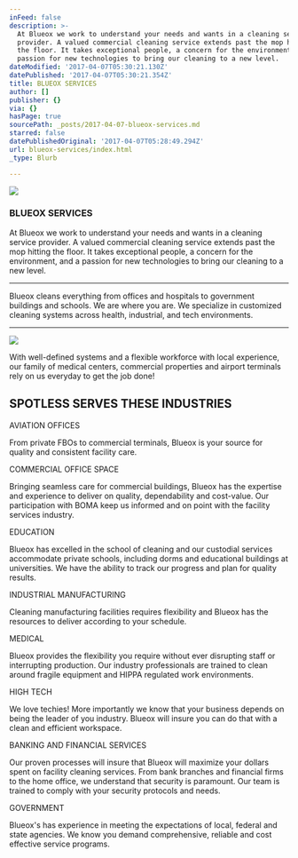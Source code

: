 ```yaml
---
inFeed: false
description: >-
  At Blueox we work to understand your needs and wants in a cleaning service
  provider. A valued commercial cleaning service extends past the mop hitting
  the floor. It takes exceptional people, a concern for the environment, and a
  passion for new technologies to bring our cleaning to a new level.
dateModified: '2017-04-07T05:30:21.130Z'
datePublished: '2017-04-07T05:30:21.354Z'
title: BLUEOX SERVICES
author: []
publisher: {}
via: {}
hasPage: true
sourcePath: _posts/2017-04-07-blueox-services.md
starred: false
datePublishedOriginal: '2017-04-07T05:28:49.294Z'
url: blueox-services/index.html
_type: Blurb

---
```

![](https://the-grid-user-content.s3-us-west-2.amazonaws.com/70e9b785-05e2-4db8-b95b-011d79bfef14.png)

### BLUEOX SERVICES

At Blueox we work to understand your needs and wants in a cleaning service provider. A valued commercial cleaning service extends past the mop hitting the floor. It takes exceptional people, a concern for the environment, and a passion for new technologies to bring our cleaning to a new level.

---

Blueox cleans everything from offices and hospitals to government buildings and schools. We are where you are. We specialize in customized cleaning systems across health, industrial, and tech environments.

---

![](https://the-grid-user-content.s3-us-west-2.amazonaws.com/d8170e6c-4dc3-4185-b40c-be5c6f98d04c.png)

With well-defined systems and a flexible workforce with local experience, our family of medical centers, commercial properties and airport terminals rely on us everyday to get the job done!

## SPOTLESS SERVES THESE INDUSTRIES

AVIATION OFFICES

From private FBOs to commercial terminals, Blueox is your source for quality and consistent facility care.

COMMERCIAL OFFICE SPACE

Bringing seamless care for commercial buildings, Blueox has the expertise and experience to deliver on quality, dependability and cost-value. Our participation with BOMA keep us informed and on point with the facility services industry.

EDUCATION

Blueox has excelled in the school of cleaning and our custodial services accommodate private schools, including dorms and educational buildings at universities. We have the ability to track our progress and plan for quality results.

INDUSTRIAL MANUFACTURING

Cleaning manufacturing facilities requires flexibility and Blueox has the resources to deliver according to your schedule.

MEDICAL

Blueox provides the flexibility you require without ever disrupting staff or interrupting production. Our industry professionals are trained to clean around fragile equipment and HIPPA regulated work environments.

HIGH TECH

We love techies! More importantly we know that your business depends on being the leader of you industry. Blueox will insure you can do that with a clean and efficient workspace.

BANKING AND FINANCIAL SERVICES

Our proven processes will insure that Blueox will maximize your dollars spent on facility cleaning services. From bank branches and financial firms to the home office, we understand that security is paramount. Our team is trained to comply with your security protocols and needs.

GOVERNMENT

Blueox's has experience in meeting the expectations of local, federal and state agencies. We know you demand comprehensive, reliable and cost effective service programs.